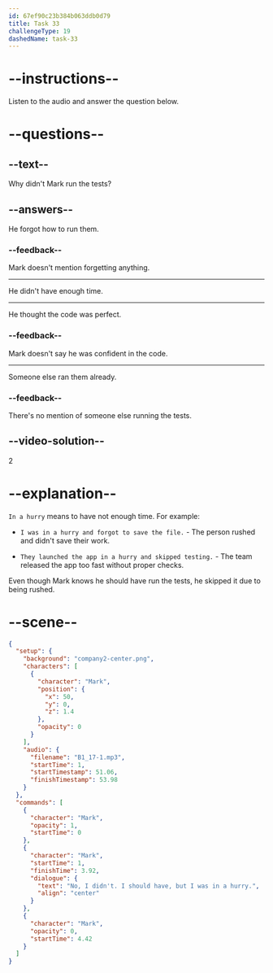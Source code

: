 ```yaml
---
id: 67ef90c23b384b063ddb0d79
title: Task 33
challengeType: 19
dashedName: task-33
---
```


<!-- (audio) Mark: No, I didn't. I should have, but I was in a hurry. -->

# --instructions--

Listen to the audio and answer the question below.

# --questions--

## --text--

Why didn't Mark run the tests?

## --answers--

He forgot how to run them.

### --feedback--

Mark doesn't mention forgetting anything.

---

He didn't have enough time.

---

He thought the code was perfect.

### --feedback--

Mark doesn't say he was confident in the code.

---

Someone else ran them already.

### --feedback--

There's no mention of someone else running the tests.

## --video-solution--

2

# --explanation--

`In a hurry` means to have not enough time. For example:

- `I was in a hurry and forgot to save the file.` - The person rushed and didn't save their work.

- `They launched the app in a hurry and skipped testing.` - The team released the app too fast without proper checks.

Even though Mark knows he should have run the tests, he skipped it due to being rushed.

# --scene--

```json
{
  "setup": {
    "background": "company2-center.png",
    "characters": [
      {
        "character": "Mark",
        "position": {
          "x": 50,
          "y": 0,
          "z": 1.4
        },
        "opacity": 0
      }
    ],
    "audio": {
      "filename": "B1_17-1.mp3",
      "startTime": 1,
      "startTimestamp": 51.06,
      "finishTimestamp": 53.98
    }
  },
  "commands": [
    {
      "character": "Mark",
      "opacity": 1,
      "startTime": 0
    },
    {
      "character": "Mark",
      "startTime": 1,
      "finishTime": 3.92,
      "dialogue": {
        "text": "No, I didn't. I should have, but I was in a hurry.",
        "align": "center"
      }
    },
    {
      "character": "Mark",
      "opacity": 0,
      "startTime": 4.42
    }
  ]
}
```
